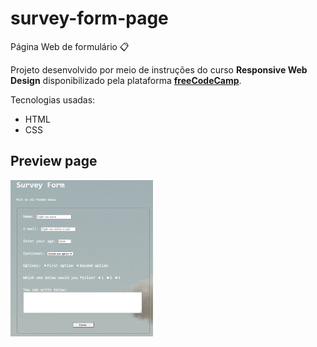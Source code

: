 # survey-form-page

Página Web de formulário :clipboard:

Projeto desenvolvido por meio de instruções do curso <strong>Responsive Web Design</strong> disponibilizado pela plataforma <strong><a href="https://www.freecodecamp.org/">freeCodeCamp</a></strong>.


Tecnologias usadas:
* HTML
* CSS

## Preview page
<img src="preview-page.PNG" height=" 250px"></img> 




